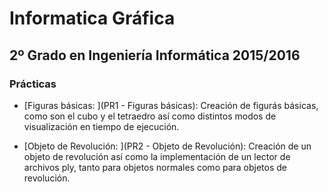 Informatica Gráfica
====================
2º Grado en Ingeniería Informática 2015/2016
--------------------------------------------

### Prácticas

* [Figuras básicas: ](PR1 - Figuras básicas): Creación de figurás básicas, como son el cubo y el tetraedro así como distintos modos de visualización en tiempo de ejecución.

* [Objeto de Revolución:  ](PR2 - Objeto de Revolución): Creación de un objeto de revolución así como la implementación de un lector de archivos ply, tanto para objetos normales como para objetos de revolución.
